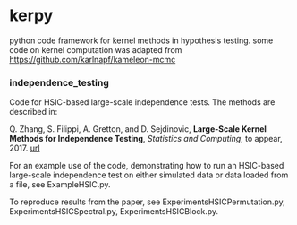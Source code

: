 # kerpy
python code framework for kernel methods in hypothesis testing. 
some code on kernel computation was adapted from https://github.com/karlnapf/kameleon-mcmc 


### independence_testing

Code for HSIC-based large-scale independence tests. The methods are described in:

Q. Zhang, S. Filippi, A. Gretton, and D. Sejdinovic, __Large-Scale Kernel Methods for Independence Testing__, _Statistics and Computing_, to appear, 2017. [url](http://link.springer.com/article/10.1007%2Fs11222-016-9721-7)

For an example use of the code, demonstrating how to run an HSIC-based large-scale independence test on either simulated data or data loaded from a file, see ExampleHSIC.py. 

To reproduce results from the paper, see ExperimentsHSICPermutation.py, ExperimentsHSICSpectral.py, ExperimentsHSICBlock.py. 
